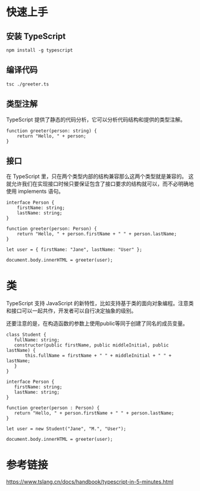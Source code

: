 # 快速上手

## 安装 TypeScript

```
npm install -g typescript
```

## 编译代码

```
tsc ./greeter.ts
```

## 类型注解

TypeScript 提供了静态的代码分析，它可以分析代码结构和提供的类型注解。

```
function greeter(person: string) {
    return "Hello, " + person;
}
```

## 接口

在 TypeScript 里，只在两个类型内部的结构兼容那么这两个类型就是兼容的。 这就允许我们在实现接口时候只要保证包含了接口要求的结构就可以，而不必明确地使用 implements 语句。

```
interface Person {
    firstName: string;
    lastName: string;
}

function greeter(person: Person) {
    return "Hello, " + person.firstName + " " + person.lastName;
}

let user = { firstName: "Jane", lastName: "User" };

document.body.innerHTML = greeter(user);
```

# 类

TypeScript 支持 JavaScript 的新特性，比如支持基于类的面向对象编程。注意类和接口可以一起共作，开发者可以自行决定抽象的级别。

还要注意的是，在构造函数的参数上使用public等同于创建了同名的成员变量。

```
class Student {
   fullName: string;
   constructor(public firstName, public middleInitial, public lastName) {
       this.fullName = firstName + " " + middleInitial + " " + lastName;
   }
}

interface Person {
   firstName: string;
   lastName: string;
}

function greeter(person : Person) {
   return "Hello, " + person.firstName + " " + person.lastName;
}

let user = new Student("Jane", "M.", "User");

document.body.innerHTML = greeter(user);
```

# 参考链接

https://www.tslang.cn/docs/handbook/typescript-in-5-minutes.html

